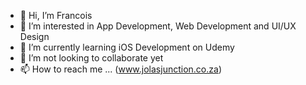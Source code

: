 - 👋 Hi, I’m Francois
- 👀 I’m interested in App Development, Web Development and UI/UX Design
- 🌱 I’m currently learning iOS Development on Udemy
- 💞️ I’m not looking to collaborate yet
- 📫 How to reach me ... (www.jolasjunction.co.za)

<!---
mojo35/mojo35 is a ✨ special ✨ repository because its `README.md` (this file) appears on your GitHub profile.
You can click the Preview link to take a look at your changes.
--->
